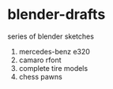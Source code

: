 # blender-drafts
series of blender sketches

1. mercedes-benz e320 
2. camaro rfont
3. complete tire models
4. chess pawns
